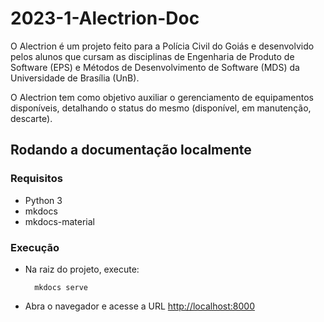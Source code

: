 # 2023-1-Alectrion-Doc

O Alectrion é um projeto feito para a Polícia Civil do Goiás e desenvolvido pelos alunos que cursam as disciplinas de Engenharia de Produto de Software (EPS) e Métodos de Desenvolvimento de Software (MDS) da Universidade de Brasília (UnB).

O Alectrion tem como objetivo auxiliar o gerenciamento de equipamentos disponíveis, detalhando o status do mesmo (disponível, em manutenção, descarte).

## Rodando a documentação localmente

### Requisitos

- Python 3
- mkdocs
- mkdocs-material

### Execução

- Na raiz do projeto, execute:

        mkdocs serve

- Abra o navegador e acesse a URL <a href="http://localhost:8000"> http://localhost:8000 </a>
